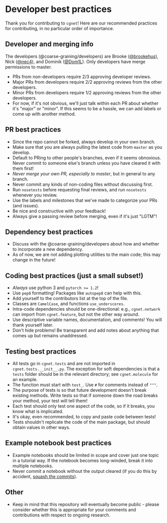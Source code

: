 Developer best practices
==

Thank you for contributing to `cgnet`! Here are our recommended practices for contributing, in no particular order of importance.

Developer and merging info
--
The developers (@coarse-graining/developers) are Brooke ([@brookehus](https://github.com/brookehus)), Nick ([@nec4](https://github.com/nec4)), and Dominik ([@Dom1L](https://github.com/Dom1L)). Only developers have merge permissions to master.

- PRs from non-developers require 2/3 approving developer reviews.
- Major PRs from developers require 2/2 approving reviews from the other developers.
- Minor PRs from developers require 1/2 approving reviews from the other developers.
- For now, if it's not obvious, we'll just talk within each PR about whether it's "major" or "minor". If this seems to be a hassle, we can add labels or come up with another method.


PR best practices
--
- Since the repo cannot be forked, always develop in your own branch.
- Make sure that you are always pulling the latest code from `master` as you develop. 
- Default to PRing to other people's branches, even if it seems obnoxious. Never commit to someone else's branch unless you have cleared it with them first!
- *Never merge your own PR, especially to master*, but in general to any branch.
- Never commit any kinds of non-coding files without discussing first.
- Run `nosetests` before requesting final reviews, and run `nosetests` whenever you review.
- Use the labels and milestones that we've made to categorize your PRs (and issues).
- Be nice and constructive with your feedback!
- Always give a passing review before merging, even if it's just "LGTM"! 

Dependency best practices
--
- Discuss with the @coarse-graining/developers about how and whether to incorporate a new dependency.
- As of now, we are not adding plotting utilities to the main code; this may change in the future!

Coding best practices (just a small subset!)
--
- *Always* use python 3 and `pytorch >= 1.2`!
- Use `pep8` formatting! Packages like `autopep8` can help with this.
- Add yourself to the contributors list at the top of the file.
- Classes are `CamelCase`, and functions `use_underscores`.
- Intra-code dependencies should be one-directional: e.g., `cgnet.network` can import from `cgnet.feature`, but not the other way around.
- Use descriptive variable names, documentation, and comments! You will thank yourself later.
- Don't hide problems! Be transparent and add notes about anything that comes up but remains unaddressed. 

Testing best practices
--
- All tests go in `cgnet.tests` and are not imported in `cgnet.tests.__init__.py`. The exception for soft dependencies is that a `tests` folder should be in the relevant directory; see `cgnet.molecule` for an example.
- The function must start with `test_`. Use `#` for comments instead of `"""`. 
- The purpose of tests is so that future development doesn't break existing methods. Write tests so that if someone down the road breaks your method, your test will tell them!
- Each test should only test one aspect of the code, so if it breaks, you know what is implicated.
- It's okay, even recommended, to copy and paste code between tests!
- Tests shouldn't replicate the code of the main package, but should obtain values in other ways.

Example notebook best practices
--
- Example notebooks should be limited in scope and cover just one topic in a tutorial way. If the notebook becomes long-winded, break it into multiple notebooks.
- Never commit a notebook without the output cleared (if you do this by accident, [squash the commits](https://github.com/wprig/wprig/wiki/How-to-squash-commits)).

Other
--
- Keep in mind that this repository will eventually become public - please consider whether this is appropriate for your comments and contributions with respect to ongoing research.
